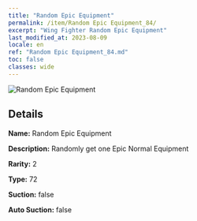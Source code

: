 ```yaml
---
title: "Random Epic Equipment"
permalink: /item/Random Epic Equipment_84/
excerpt: "Wing Fighter Random Epic Equipment"
last_modified_at: 2023-08-09
locale: en
ref: "Random Epic Equipment_84.md"
toc: false
classes: wide
---
```



 ![Random Epic Equipment](/images/item/Random_Epic_Equipment_p.png)



## Details

 **Name:** Random Epic Equipment 

 **Description:** Randomly get one Epic Normal Equipment

 **Rarity:** 2 

 **Type:** 72 

 **Suction:** false 

 **Auto Suction:** false 


